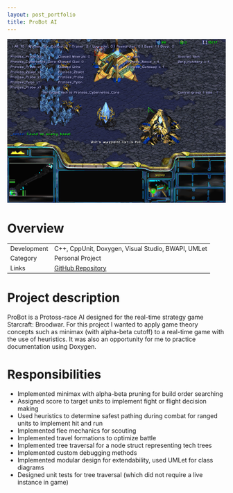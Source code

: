 ```yaml
---
layout: post_portfolio
title: ProBot AI
---
```

<img src="/images/fulls/probot-cover.png" class="fit image shadow">

<h1>Overview</h1>
<table>
<tr><td><span class="icon fa-cog"></span>  Development</td>
<td>C++, CppUnit, Doxygen, Visual Studio, BWAPI, UMLet</td></tr>
<tr><td><span class="icon fa-tags"></span>  Category</td>
<td>Personal Project</td></tr>
<tr><td><span class="icon fa-share-alt"></span>  Links</td>
<td><a href="https://github.com/pwang347/probot-ai">GitHub Repository</a></td></tr>
</table>

<h1>Project description</h1>
ProBot is a Protoss-race AI designed for the real-time strategy game Starcraft: Broodwar. For this project I wanted to apply game theory concepts such as minimax (with alpha-beta cutoff) to a real-time game with the use of heuristics. It was also an opportunity for me to practice documentation using Doxygen.

<h1>Responsibilities</h1>
<ul>
<li>Implemented minimax with alpha-beta pruning for build order searching</li>
<li>Assigned score to target units to implement fight or flight decision making</li>
<li>Used heuristics to determine safest pathing during combat for ranged units to implement hit and run</li>
<li>Implemented flee mechanics for scouting</li>
<li>Implemented travel formations to optimize battle</li>
<li>Implemented tree traversal for a node struct representing tech trees</li>
<li>Implemented custom debugging methods</li>
<li>Implemented modular design for extendability, used UMLet for class diagrams</li>
<li>Designed unit tests for tree traversal (which did not require a live instance in game)</li>
</ul>

